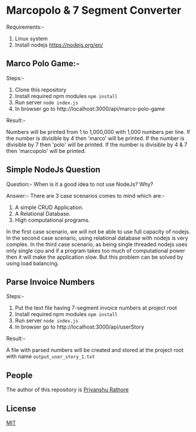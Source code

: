 # Marcopolo & 7 Segment Converter

Requirements:-

1. Linux system
2. Install nodejs https://nodejs.org/en/

## Marco Polo Game:-

Steps:-

1. Clone this repository
2. Install required npm modules `npm install`
3. Run server `node index.js`
4. In browser go to http://localhost:3000/api/marco-polo-game

Result:-

Numbers will be printed from 1 to 1,000,000 with 1,000 numbers per line. If the number is divisible by 4 then 'marco' will be printed. If the number is divisible by 7 then 'polo' will be printed. If the number is divisible by 4 & 7 then 'marcopolo' will be printed.

## Simple NodeJs Question

Question:- When is it a good idea to not use NodeJs? Why?

Answer:- There are 3 case scenarios comes to mind which are:-

1. A simple CRUD Application.
2. A Relational Database.
3. High computational programs.

In the first case scenario, we will not be able to use full capacity of nodejs.
In the second case scenario, using relational database with nodejs is very complex.
In the third case scenario, as being single threaded nodejs uses only single cpu and if a program takes too much of computational power then it will make the application slow. But this problem can be solved by using load balancing.

## Parse Invoice Numbers

Steps:-

1. Put the text file having 7-segment invoice numbers at project root
2. Install required npm modules `npm install`
3. Run server `node index.js`
4. In browser go to http://localhost:3000/api/userStory

Result:-

A file with parsed numbers will be created and stored at the project root with name `output_user_story_1.txt`

## People

The author of this repository is [Priyanshu Rathore](https://github.com/prathored)

## License

[MIT](LICENSE)
